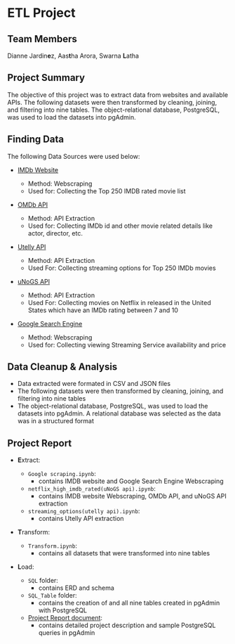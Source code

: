 # ETL Project

## Team Members

Dianne Jardin**e**z, Aas**t**ha Arora, Swarna **L**atha

## Project Summary
The objective of this project was to extract data from websites and available  APIs. The following datasets were then transformed by cleaning, joining, and filtering into nine tables. The object-relational database, PostgreSQL, was used to load the datasets into pgAdmin.

## Finding Data

The following Data Sources were used below:
- [IMDb Website](https://www.imdb.com/chart/top/?ref_=nv_mv_250)
    - Method: Webscraping
    - Used for: Collecting the Top 250 IMDB rated movie list

- [OMDb API](http://www.omdbapi.com/)
    - Method: API Extraction
    - Used for: Collecting IMDb id and other movie related details like actor, director, etc.

- [Utelly API](https://rapidapi.com/utelly/api/utelly?endpoint=apiendpoint_3cad787b-ca7b-449a-84b4-23b40d64fd73)
    - Method: API Extraction
    - Used For: Collecting streaming options for Top 250 IMDb movies

- [uNoGS API](https://rapidapi.com/unogs/api/unogs/endpoints)
    - Method: API Extraction
    - Used For: Collecting movies on Netflix in released in the United States which have an IMDb rating between 7 and 10

- [Google Search Engine](https://www.google.com/search?&q=)
    - Method: Webscraping
    - Used for: Collecting viewing Streaming Service availability and price 

## Data Cleanup & Analysis

- Data extracted were formated in CSV and JSON files
- The following datasets were then transformed by cleaning, joining, and filtering into nine tables
- The object-relational database, PostgreSQL, was used to load the datasets into pgAdmin. A relational database was selected as the data was in a structured format


## Project Report

- **E**xtract: 
    - `Google scraping.ipynb`: 
        - contains IMDB website and Google Search Engine Webscraping
    - `netflix_high_imdb_rated(uNoGS api).ipynb`:
        - contains IMDB website Webscraping, OMDb API, and uNoGS API extraction
    -  `streaming_options(utelly api).ipynb`:
        - contains Utelly API extraction

- **T**ransform:
    - `Transform.ipynb`:
        - contains all datasets that were transformed into nine tables

- **L**oad:
    - `SQL` folder:
        - contains ERD and schema
    - `SQL_Table` folder:
        - contains the creation of and all nine tables created in pgAdmin with PostgreSQL
    - [Project Report document](https://github.com/Latha-G/ETL-Project/blob/master/Project%20Report.pdf):
        - contains detailed project description and sample PostgreSQL queries in pgAdmin